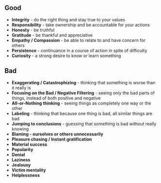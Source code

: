 ## Good
- **Integrity** - do the right thing and stay true to your values
- **Responsibility** - take ownership and be accountable for your actions
- **Honesty** - be truthful
- **Gratitude** - be thankful and appreciative
- **Empathy / Compassion** - be able to relate to and have concern for others
- **Persistence** - continuance in a course of action in spite of difficulty
- **Curiosity** - a strong desire to know or learn something
 
 
 ## Bad
 - **Exaggerating / Catastrophizing** - thinking that something is worse than it really is
 - **Focusing on the Bad / Negative Filtering** - seeing only the bad parts of things, instead of both positive and negative
 - **All-or-Nothing thinking** - seeing things as completely one way or the other
 - **Labeling** - thinking that because one thing is bad, all similar things are bad
 - **Jumping to conclusions** - guessing that something is bad without really knowing
 - **Blaming - ourselves or others unnecessarily**
 - **Pleasure chasing / Instant gratification**
 - **Material success**
 - **Popularity**
 - **Denial**
 - **Laziness**
 - **Jealousy**
 - **Victim mentality**
 - **Helplessness**
